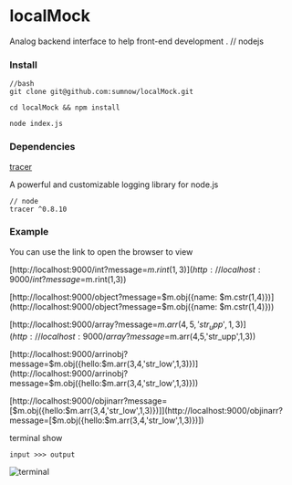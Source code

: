 # localMock


Analog backend interface to help front-end development .     // nodejs


### Install

    //bash
    git clone git@github.com:sumnow/localMock.git

    cd localMock && npm install

    node index.js

### Dependencies

[tracer](https://github.com/baryon/tracer)

A powerful and customizable logging library for node.js

    // node
    tracer ^0.8.10 

### Example

You can use the link to open the browser to view

[http://localhost:9000/int?message=$m.rint(1,3)](http://localhost:9000/int?message=$m.rint(1,3))
    
[http://localhost:9000/object?message=$m.obj({name: $m.cstr(1,4)})](http://localhost:9000/object?message=$m.obj({name: $m.cstr(1,4)}))

[http://localhost:9000/array?message=$m.arr(4,5,'str_upp',1,3)](http://localhost:9000/array?message=$m.arr(4,5,'str_upp',1,3))

[http://localhost:9000/arrinobj?message=$m.obj({hello:$m.arr(3,4,'str_low',1,3)})](http://localhost:9000/arrinobj?message=$m.obj({hello:$m.arr(3,4,'str_low',1,3)}))

[http://localhost:9000/objinarr?message=[$m.obj({hello:$m.arr(3,4,'str_low',1,3)})]](http://localhost:9000/objinarr?message=[$m.obj({hello:$m.arr(3,4,'str_low',1,3)})])

terminal show 

    input >>> output

![terminal](https://github.com/sumnow/mdPhotos/blob/master/localMock_01.png)